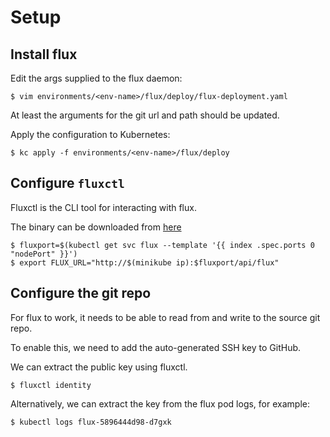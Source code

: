 # Setup

## Install flux

Edit the args supplied to the flux daemon:

```
$ vim environments/<env-name>/flux/deploy/flux-deployment.yaml
```

At least the arguments for the git url and path should be updated.

Apply the configuration to Kubernetes:

```
$ kc apply -f environments/<env-name>/flux/deploy
```

## Configure `fluxctl`

Fluxctl is the CLI tool for interacting with flux.

The binary can be downloaded from [here](https://github.com/weaveworks/flux/releases)

```
$ fluxport=$(kubectl get svc flux --template '{{ index .spec.ports 0 "nodePort" }}')
$ export FLUX_URL="http://$(minikube ip):$fluxport/api/flux"
```

## Configure the git repo

For flux to work, it needs to be able to read from and write to the source git repo.

To enable this, we need to add the auto-generated SSH key to GitHub.

We can extract the public key using fluxctl.  

```
$ fluxctl identity
```

Alternatively, we can extract the key from the flux pod logs, for example:

```
$ kubectl logs flux-5896444d98-d7gxk
```
